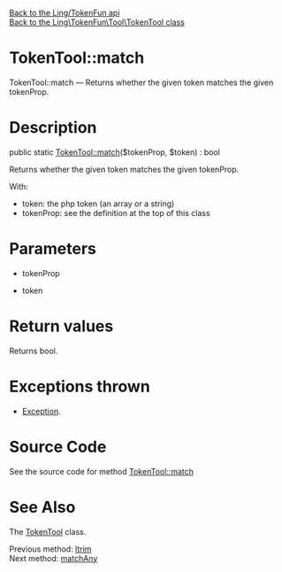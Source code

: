 [Back to the Ling/TokenFun api](https://github.com/lingtalfi/TokenFun/blob/master/doc/api/Ling/TokenFun.md)<br>
[Back to the Ling\TokenFun\Tool\TokenTool class](https://github.com/lingtalfi/TokenFun/blob/master/doc/api/Ling/TokenFun/Tool/TokenTool.md)


TokenTool::match
================



TokenTool::match — Returns whether the given token matches the given tokenProp.




Description
================


public static [TokenTool::match](https://github.com/lingtalfi/TokenFun/blob/master/doc/api/Ling/TokenFun/Tool/TokenTool/match.md)($tokenProp, $token) : bool




Returns whether the given token matches the given tokenProp.

With:

- token: the php token (an array or a string)
- tokenProp: see the definition at the top of this class




Parameters
================


- tokenProp

    

- token

    


Return values
================

Returns bool.


Exceptions thrown
================

- [Exception](http://php.net/manual/en/class.exception.php).&nbsp;







Source Code
===========
See the source code for method [TokenTool::match](https://github.com/lingtalfi/TokenFun/blob/master/Tool/TokenTool.php#L191-L209)


See Also
================

The [TokenTool](https://github.com/lingtalfi/TokenFun/blob/master/doc/api/Ling/TokenFun/Tool/TokenTool.md) class.

Previous method: [ltrim](https://github.com/lingtalfi/TokenFun/blob/master/doc/api/Ling/TokenFun/Tool/TokenTool/ltrim.md)<br>Next method: [matchAny](https://github.com/lingtalfi/TokenFun/blob/master/doc/api/Ling/TokenFun/Tool/TokenTool/matchAny.md)<br>

